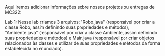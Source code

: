 Aqui iremos adicionar informações sobre nossos projetos ou entregas de MC322:

Lab 1:
Nesse lab criamos 3 arquivos: "Robo.java" (responsável por criar a classe Robo, assim definindo suas propriedades e métodos), "Ambiente.java" (responsável por criar a classe Ambiente, assim definindo suas propriedades e métodos) e Main.java (responsável por criar objetos relacionados às classes e utilizar de suas propriedades e métodos da forma estabelecida no enunciado).
